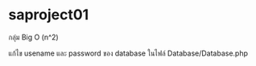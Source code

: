# saproject01
กลุ่ม Big O (n^2)

แก้ไข usename และ password ของ database ในไฟล์ Database/Database.php
